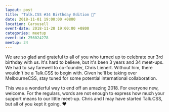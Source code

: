 ```yaml
---
layout: post
title: "Talk.CSS #34 Birthday Edition 🎂"
date: 2018-11-01 19:00:00 +0800
location: Carousell
event-date: 2018-11-28 19:00:00 +0800
categories: meetup
event-id: 256024278
meetup: 34
---
```

We are so glad and grateful to all of you who turned up to celebrate our 3rd birthday with us. It's hard to believe, but it's been 3 years and 34 meet-ups. We had to say farewell to co-founder, Chris Lienert. Without him, there wouldn't be a Talk.CSS to begin with. Given he'll be taking over MelbourneCSS, stay tuned for some potential international collaboration.

This was a wonderful way to end off an amazing 2018. For everyone new, welcome. For the regulars, words are not enough to express how much your support means to our little meet-up. Chris and I may have started Talk.CSS, but all of you kept it going. <span class="o-emoji" role="img" tabindex="0" aria-label="red heart">&#x2764;&#xFE0F;</span>